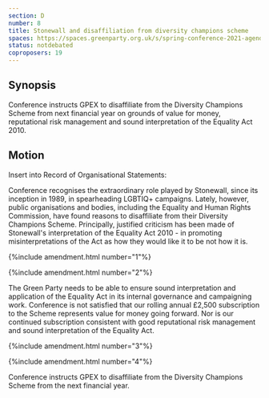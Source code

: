 ```yaml
---
section: D
number: 8
title: Stonewall and disaffiliation from diversity champions scheme
spaces: https://spaces.greenparty.org.uk/s/spring-conference-2021-agenda-forum2/?contentId=76977
status: notdebated
coproposers: 19
---
```

## Synopsis

Conference instructs GPEX to disaffiliate from the Diversity Champions Scheme from next financial year on grounds of value for money, reputational risk management and sound interpretation of the Equality Act 2010.

## Motion

Insert into Record of Organisational Statements:

Conference recognises the extraordinary role played by Stonewall, since its inception in 1989, in spearheading LGBTIQ+ campaigns. Lately, however, public organisations and bodies, including the Equality and Human Rights Commission, have found reasons to disaffiliate from their Diversity Champions Scheme. Principally, justified criticism has been made of Stonewall's interpretation of the Equality Act 2010 - in promoting misinterpretations of the Act as how they would like it to be not how it is.

{%include amendment.html number="1"%}

{%include amendment.html number="2"%}

The Green Party needs to be able to ensure sound interpretation and application of the Equality Act in its internal governance and campaigning work. Conference is not satisfied that our rolling annual £2,500 subscription to the Scheme represents value for money going forward. Nor is our continued subscription consistent with good reputational risk management and sound interpretation of the Equality Act.

{%include amendment.html number="3"%}

{%include amendment.html number="4"%}

Conference instructs GPEX to disaffiliate from the Diversity Champions Scheme from the next financial year.
